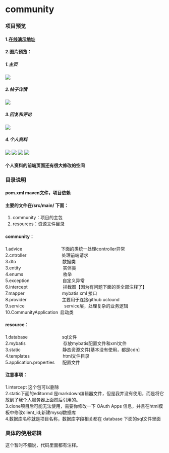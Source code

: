 # community
### 项目预览<br>
#### 1.[在线演示地址](http://www.yremp.live:1234)
#### 2.图片预览：
##### 1.主页
![](http://yremp.hk.ufileos.com/38ae6d89-5de4-44c3-8ee9-703c962432cd.png?UCloudPublicKey=TOKEN_c8840aa4-b6d1-4b64-b8d0-4f759247250b&Signature=q2oyg%2BotvDmb6IjT3NR%2F72XuH68%3D&Expires=1880288397)
##### 2.帖子详情
![](http://yremp.hk.ufileos.com/bdf1cbab-1be6-4dfc-af2f-ff57064b0199.png?UCloudPublicKey=TOKEN_c8840aa4-b6d1-4b64-b8d0-4f759247250b&Signature=azCuVUGOxEUj3%2FZ4sEAZcfr1hg0%3D&Expires=1880288722)
##### 3.回复和评论
![](http://yremp.hk.ufileos.com/75665e02-252f-4295-82da-a174d5430fc3.png?UCloudPublicKey=TOKEN_c8840aa4-b6d1-4b64-b8d0-4f759247250b&Signature=G2FIXPULPGAef0EzgYTJTMkBzac%3D&Expires=1880288840)
##### 4.个人资料
![](http://yremp.hk.ufileos.com/9f34b6fc-6280-4f06-b532-811fddcf8af1.png?UCloudPublicKey=TOKEN_c8840aa4-b6d1-4b64-b8d0-4f759247250b&Signature=0McqMH40VePPvAzurjIBcDszH9U%3D&Expires=1880288973)
![](http://yremp.hk.ufileos.com/1887c95d-f645-46df-97b2-53166a3a6cf4.png?UCloudPublicKey=TOKEN_c8840aa4-b6d1-4b64-b8d0-4f759247250b&Signature=AFayW12hx1W7kjiY09EIv3fOa6M%3D&Expires=1880288990)
![](http://yremp.hk.ufileos.com/1dbff5ae-f910-4234-b3c9-01ec481b1522.png?UCloudPublicKey=TOKEN_c8840aa4-b6d1-4b64-b8d0-4f759247250b&Signature=WemP%2FVVBLhBJkkKjlDlTT4E3t5s%3D&Expires=1880289014)
![](http://yremp.hk.ufileos.com/2bb452c7-ee07-4b69-aad7-8fbb28994e07.png?UCloudPublicKey=TOKEN_c8840aa4-b6d1-4b64-b8d0-4f759247250b&Signature=LOcBj1T8uT%2FXdFMWQC2MzAmGFU8%3D&Expires=1880289025)
#### 个人资料的前端页面还有很大修改的空间
### 目录说明
#### pom.xml maven文件，项目依赖
#### 主要的文件在/src/main/ 下面：
1. community：项目的主包
2. resources：资源文件目录
#### community：
1.advice &ensp;&ensp;&ensp;&ensp;&ensp;&ensp;&ensp;&ensp;&ensp;&ensp;&ensp;&ensp;&ensp;&ensp;&ensp;&ensp;&ensp;下面的类统一处理controller异常<br>
2.cntroller&ensp;&ensp;&ensp;&ensp;&ensp;&ensp;&ensp;&ensp;&ensp;&ensp;&ensp;&ensp;&ensp;&ensp;&ensp;&ensp;处理前端请求<br>
3.dto&ensp;&ensp;&ensp;&ensp;&ensp;&ensp;&ensp;&ensp;&ensp;&ensp;&ensp;&ensp;&ensp;&ensp;&ensp;&ensp;&ensp;&ensp;&ensp;&ensp;&ensp;数据类<br>
3.entity&ensp;&ensp;&ensp;&ensp;&ensp;&ensp;&ensp;&ensp;&ensp;&ensp;&ensp;&ensp;&ensp;&ensp;&ensp;&ensp;&ensp;&ensp;&ensp;实体类<br>
4.enums&ensp;&ensp;&ensp;&ensp;&ensp;&ensp;&ensp;&ensp;&ensp;&ensp;&ensp;&ensp;&ensp;&ensp;&ensp;&ensp;&ensp;&ensp;枚举<br>
5.exception&ensp;&ensp;&ensp;&ensp;&ensp;&ensp;&ensp;&ensp;&ensp;&ensp;&ensp;&ensp;&ensp;&ensp;&ensp;自定义异常<br>
6.intercept&ensp;&ensp;&ensp;&ensp;&ensp;&ensp;&ensp;&ensp;&ensp;&ensp;&ensp;&ensp;&ensp;&ensp;&ensp;&ensp;拦截器【因为有问题下面的类全部注释了】<br>
7.mapper&ensp;&ensp;&ensp;&ensp;&ensp;&ensp;&ensp;&ensp;&ensp;&ensp;&ensp;&ensp;&ensp;&ensp;&ensp;&ensp;&ensp;mybatis xml 接口<br>
8.provider&ensp;&ensp;&ensp;&ensp;&ensp;&ensp;&ensp;&ensp;&ensp;&ensp;&ensp;&ensp;&ensp;&ensp;&ensp;&ensp;主要用于连接github uclound<br>
9.service&ensp;&ensp;&ensp;&ensp;&ensp;&ensp;&ensp;&ensp;&ensp;&ensp;&ensp;&ensp;&ensp;&ensp;&ensp;&ensp;&ensp;&ensp;service层，处理复杂的业务逻辑<br>
10.CommunityApplication&ensp;启动类<br>
#### resource：
1.database &ensp;&ensp;&ensp;&ensp;&ensp;&ensp;&ensp;&ensp;&ensp;&ensp;&ensp;&ensp;&ensp;&ensp;&ensp;sql文件<br>
2.mybatis&ensp;&ensp;&ensp;&ensp;&ensp;&ensp;&ensp;&ensp;&ensp;&ensp;&ensp;&ensp;&ensp;&ensp;&ensp;&ensp;&ensp;存放mybatis配置文件和xml文件<br>
3.static&ensp;&ensp;&ensp;&ensp;&ensp;&ensp;&ensp;&ensp;&ensp;&ensp;&ensp;&ensp;&ensp;&ensp;&ensp;&ensp;&ensp;&ensp;&ensp;静态资源文件[基本没有使用，都是cdn]<br>
4.templates&ensp;&ensp;&ensp;&ensp;&ensp;&ensp;&ensp;&ensp;&ensp;&ensp;&ensp;&ensp;&ensp;&ensp;&ensp;html文件目录<br>
5.application.properties&ensp;&ensp;&ensp; 配置文件<br>
#### 注意事项：
1.intercept 这个包可以删除<br>
2.static下面的editormd 是markdown编辑器文件，但是我并没有使用，而是将它放到了我个人服务器上面然后引用的。<br>
3.clone项目后可能无法使用，需要你修改一下 OAuth Apps 信息，并且在html模板中修改client_id;新建mysql数据库<br>
4.数据库名称就是项目名称，数据库字段相关都在 database 下面的sql文件里面<br>
###  具体的使用逻辑
这个暂时不细说，代码里面都有注释。



